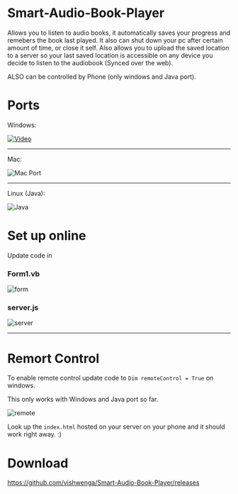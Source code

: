 # Smart-Audio-Book-Player
Allows you to listen to audio books, it automatically saves your progress and remebers the book last played. It also can shut down your pc after certain amount of time, or close it self.
Also allows you to upload the saved location to a server so your last saved location is accessible on any device you decide to listen to the audiobook (Synced over the web). 

ALSO can be controlled by Phone (only windows and Java port).

# Ports 

Windows:

[![Video](http://i.imgur.com/KmCVlnU.png)](https://www.youtube.com/watch?v=w3NEF69L3js)

----------------------------

Mac:

![Mac Port](http://i.imgur.com/QNuGnTa.png)


------------------------------


Linux (Java):

![Java](http://i.imgur.com/XWq4D4Q.png)


# Set up online

Update code in

### Form1.vb

![form](https://imgur.com/KcSOcSE.png)


### server.js

![server](https://imgur.com/qNB4rGE.png)



------------------------------


# Remort Control

To enable remote control update code to ``Dim remoteControl = True`` on windows.

This only works with Windows and Java port so far.

![remote](https://imgur.com/7rlCXUe.jpg?)

Look up the `index.html` hosted on your server on your phone and it should work right away. :)


# Download 

https://github.com/vishwenga/Smart-Audio-Book-Player/releases
